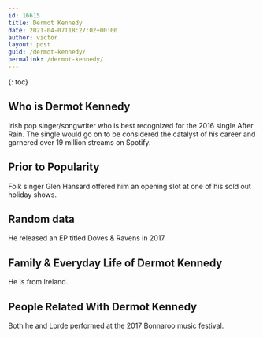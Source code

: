 ```yaml
---
id: 16615
title: Dermot Kennedy
date: 2021-04-07T18:27:02+00:00
author: victor
layout: post
guid: /dermot-kennedy/
permalink: /dermot-kennedy/
---
```



{: toc}


## Who is Dermot Kennedy



Irish pop singer/songwriter who is best recognized for the 2016 single After Rain. The single would go on to be considered the catalyst of his career and garnered over 19 million streams on Spotify.

                
                
                
## Prior to Popularity



Folk singer Glen Hansard offered him an opening slot at one of his sold out holiday shows.

                
                
                
## Random data



He released an EP titled Doves & Ravens in 2017.

                
                
                
## Family & Everyday Life of Dermot Kennedy



He is from Ireland.

                
                
                
## People Related With Dermot Kennedy



Both he and Lorde performed at the 2017 Bonnaroo music festival.

                
              
            
          
          
          